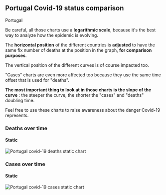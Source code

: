 ## Portugal Covid-19 status comparison 

Portugal



Be careful, all those charts use a **logarithmic scale**, because it's the best way to analyze how the epidemic is evolving.
 
The **horizontal position** of the different countries is **adjusted** to have the same fix number of deaths at the position in the graph, **for comparison purposes**.

The vertical position of the different curves is of course impacted too.

"Cases" charts are even more affected too because they use the same time offset that is used for "deaths".

**The most important thing to look at in those charts is the slope of the curve** : the steeper the curve, the shorter the "cases" and "deaths" doubling time.

Feel free to use these charts to raise awareness about the danger Covid-19 represents. 


 
### Deaths over time
 
#### Static
![Portugal covid-19 deaths static chart](https://raw.githubusercontent.com/madlag/coronavirus_study/master/notebooks/graphs/2020-03-22/countries/Portugal/2020-03-22_Portugal_deaths.png "Portugal covid-19 deaths static chart")   

 
### Cases over time
 
#### Static
![Portugal covid-19 cases static chart](https://raw.githubusercontent.com/madlag/coronavirus_study/master/notebooks/graphs/2020-03-22/countries/Portugal/2020-03-22_Portugal_cases.png "Portugal covid-19 cases static chart")   

